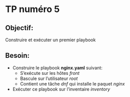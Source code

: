 # TP numéro 5

## Objectif:

Construire et exécuter un premier playbook


## Besoin:

- Construire le playbook **nginx.yaml** suivant:
  - S’exécute sur les hôtes *front*
  - Bascule sur l’utilisateur *root*
  - Contient une tâche *dnf* qui installe le paquet *nginx*
- Exécuter ce playbook sur l’inventaire *inventory*
